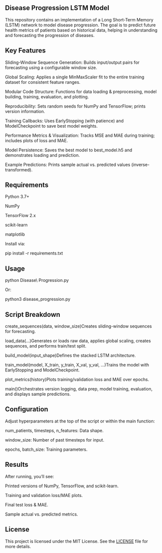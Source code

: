 ## Disease Progression LSTM Model

This repository contains an implementation of a Long Short-Term Memory (LSTM) network to model disease progression. The goal is to predict future health metrics of patients based on historical data, helping in understanding and forecasting the progression of diseases.

## Key Features

Sliding-Window Sequence Generation: Builds input/output pairs for forecasting using a configurable window size.

Global Scaling: Applies a single MinMaxScaler fit to the entire training dataset for consistent feature ranges.

Modular Code Structure: Functions for data loading & preprocessing, model building, training, evaluation, and plotting.

Reproducibility: Sets random seeds for NumPy and TensorFlow; prints version information.

Training Callbacks: Uses EarlyStopping (with patience) and ModelCheckpoint to save best model weights.

Performance Metrics & Visualization: Tracks MSE and MAE during training; includes plots of loss and MAE.

Model Persistence: Saves the best model to best_model.h5 and demonstrates loading and prediction.

Example Predictions: Prints sample actual vs. predicted values (inverse-transformed).

## Requirements

Python 3.7+

NumPy

TensorFlow 2.x

scikit-learn

matplotlib

Install via:

pip install -r requirements.txt

## Usage

python Disease\ Progression.py

Or:

python3 disease_progression.py

## Script Breakdown

create_sequences(data, window_size)Creates sliding-window sequences for forecasting.

load_data(...)Generates or loads raw data, applies global scaling, creates sequences, and performs train/test split.

build_model(input_shape)Defines the stacked LSTM architecture.

train_model(model, X_train, y_train, X_val, y_val, ...)Trains the model with EarlyStopping and ModelCheckpoint.

plot_metrics(history)Plots training/validation loss and MAE over epochs.

main()Orchestrates version logging, data prep, model training, evaluation, and displays sample predictions.

## Configuration

Adjust hyperparameters at the top of the script or within the main function:

num_patients, timesteps, n_features: Data shape.

window_size: Number of past timesteps for input.

epochs, batch_size: Training parameters.

## Results

After running, you’ll see:

Printed versions of NumPy, TensorFlow, and scikit-learn.

Training and validation loss/MAE plots.

Final test loss & MAE.

Sample actual vs. predicted metrics.

## License
This project is licensed under the MIT License. See the [LICENSE](https://github.com/JaCar-868/Disease-Progression/blob/main/LICENSE) file for more details.
